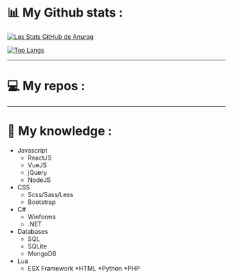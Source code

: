 # 📊 My Github stats :

[![Les Stats GitHub de Anurag](https://github-readme-stats.vercel.app/api?username=YannisBnb&show_icons=true&theme=github_dark)](https://github.com/anuraghazra/github-readme-stats)

[![Top Langs](https://github-readme-stats.vercel.app/api/top-langs/?username=YannisBnb&theme=github_dark)](https://github.com/anuraghazra/github-readme-stats)

----------------

# 💻 My repos :

----------------

# 💼 My knowledge :

* Javascript
  * ReactJS
  * VueJS
  * jQuery
  * NodeJS
* CSS
  * Scss/Sass/Less
  * Bootstrap
* C#
  * Winforms
  * .NET
* Databases
  * SQL
  * SQLite
  * MongoDB
* Lua
  * ESX Framework
*HTML
*Python
*PHP
